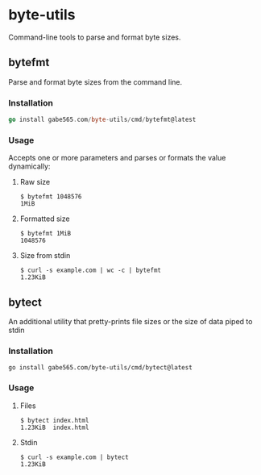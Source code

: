 # byte-utils

Command-line tools to parse and format byte sizes.

## bytefmt

Parse and format byte sizes from the command line.

### Installation

```go
go install gabe565.com/byte-utils/cmd/bytefmt@latest
```

### Usage

Accepts one or more parameters and parses or formats the value dynamically:

1. Raw size
    ```shell
    $ bytefmt 1048576
    1MiB
    ```
2. Formatted size
    ```shell
    $ bytefmt 1MiB
    1048576
    ```
3. Size from stdin
    ```shell
    $ curl -s example.com | wc -c | bytefmt
    1.23KiB
    ```

## bytect

An additional utility that pretty-prints file sizes or the size of data piped to stdin

### Installation

```shell
go install gabe565.com/byte-utils/cmd/bytect@latest
```

### Usage

1. Files
   ```shell
   $ bytect index.html
   1.23KiB  index.html
   ```
2. Stdin
   ```shell
   $ curl -s example.com | bytect
   1.23KiB
   ```
